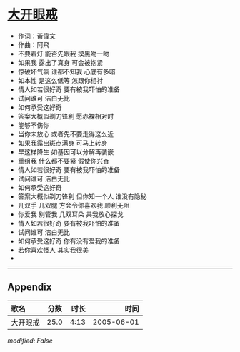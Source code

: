 # [大开眼戒](https://music.163.com/song?id=66191)

* 作词：黃偉文
* 作曲：阿飛
* 不要着灯 能否先跟我 摸黑吻一吻
* 如果我 露出了真身 可会被抱紧
* 惊破坏气氛 谁都不知我 心底有多暗
* 如本性 是这么低等 怎跟你相衬
* 情人如若很好奇 要有被我吓怕的准备
* 试问谁可 洁白无比
* 如何承受这好奇
* 答案大概似剃刀锋利 愿赤裸相对时
* 能够不伤你
* 当你未放心 或者先不要走得这么近
* 如果我露出斑点满身 可马上转身
* 早这样降生 如基因可以分解再装嵌
* 重组我 什么都不要紧 假使你兴奋
* 情人如若很好奇 要有被我吓怕的准备
* 试问谁可 洁白无比
* 如何承受这好奇
* 答案大概似剃刀锋利 但你知一个人 谁没有隐秘
* 几双手 几双腿 方会令你喜欢我 顺利无阻
* 你爱我 别管我 几双耳朵 共我放心探戈
* 情人如若很好奇 要有被我吓怕的准备
* 试问谁可 洁白无比
* 如何承受这好奇 你有没有爱我的准备
* 若你喜欢怪人 其实我很美
* 


---

## Appendix

|歌名|分数|时长|时间|
|:---|:---:|---:|---:|
|大开眼戒|25.0|4:13|2005-06-01

*modified: False*
